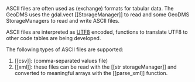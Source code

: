 ASCII files are often used as (exchange) formats for tabular data. The GeoDMS uses the gdal.vect [[StorageManager]] to read and some
GeoDMS StorageManagers to read and write ASCII files.

ASCII files are interpreted as [UTF8](https://nl.wikipedia.org/wiki/UTF-8) encoded, functions to translate UTF8 to other code tables are being developed.

The following types of ASCII files are supported:

1.  [[csv]]: (comma-separated values file)
2.  [[xml]]: these files can be read with the [[str storageManager]] and converted to meaningful arrays with the [[parse_xml]] function.